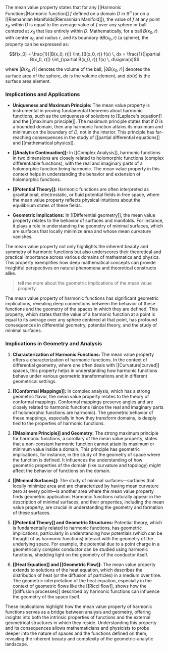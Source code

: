 The mean value property states that for any [[Harmonic Functions|Harmonic function]] $f$ defined on a domain $D$ in $\mathbb{R}^n$ (or on a [[Riemannian Manifolds|Riemannian Manifold]]), the value of $f$ at any point $x_0$ within $D$ is equal to the average value of $f$ over any sphere or ball centered at $x_0$ that lies entirely within $D$. Mathematically, for a ball $B(x_0, r)$ with center $x_0$ and radius $r$, and its boundary $\partial B(x_0, r)$ (a sphere), the property can be expressed as:

$$f(x_0) = \frac{1}{|B(x_0, r)|} \int_{B(x_0, r)} f(x) \, dx = \frac{1}{|\partial B(x_0, r)|} \int_{\partial B(x_0, r)} f(x) \, d\sigma(x)$$

where $|B(x_0, r)|$ denotes the volume of the ball, $|\partial B(x_0, r)|$ denotes the surface area of the sphere, $dx$ is the volume element, and $d\sigma(x)$ is the surface area element.

### Implications and Applications

- **Uniqueness and Maximum Principle:** The mean value property is instrumental in proving fundamental theorems about harmonic functions, such as the uniqueness of solutions to [[Laplace's equation]] and the [[maximum principle]]. The maximum principle states that if $D$ is a bounded domain, then any harmonic function attains its maximum and minimum on the boundary of $D$, not in the interior. This principle has far-reaching consequences in the study of [[partial differential equations]] and [[mathematical physics]].

- **[[Analytic Continuation]]:** In [[Complex Analysis]], harmonic functions in two dimensions are closely related to holomorphic functions (complex differentiable functions), with the real and imaginary parts of a holomorphic function being harmonic. The mean value property in this context helps in understanding the behavior and extension of holomorphic functions.

- **[[Potential Theory]]:** Harmonic functions are often interpreted as gravitational, electrostatic, or fluid potential fields in free space, where the mean value property reflects physical intuitions about the equilibrium states of these fields.

- **Geometric Implications:** In [[Differential geometry]], the mean value property relates to the behavior of surfaces and manifolds. For instance, it plays a role in understanding the geometry of minimal surfaces, which are surfaces that locally minimize area and whose mean curvature vanishes.

The mean value property not only highlights the inherent beauty and symmetry of harmonic functions but also underscores their theoretical and practical importance across various domains of mathematics and physics. This property exemplifies how deep mathematical concepts can provide insightful perspectives on natural phenomena and theoretical constructs alike.

>tell me more about the geometric implications of the mean value property

The mean value property of harmonic functions has significant geometric implications, revealing deep connections between the behavior of these functions and the geometry of the spaces in which they are defined. This property, which states that the value of a harmonic function at a point is equal to its average over any sphere centered at that point, has profound consequences in differential geometry, potential theory, and the study of minimal surfaces.

### Implications in Geometry and Analysis

1. **Characterization of Harmonic Functions:**
   The mean value property offers a characterization of harmonic functions. In the context of differential geometry, where one often deals with [[Curvature|curved]] spaces, this property helps in understanding how harmonic functions behave under various geometric transformations and in different geometrical settings.

2. **[[Conformal Mappings]]:**
   In complex analysis, which has a strong geometric flavor, the mean value property relates to the theory of conformal mappings. Conformal mappings preserve angles and are closely related to harmonic functions (since the real and imaginary parts of holomorphic functions are harmonic). The geometric behavior of these mappings, especially in how they transform domains, is deeply tied to the properties of harmonic functions.

3. **[[Maximum Principle]] and Geometry:**
   The strong maximum principle for harmonic functions, a corollary of the mean value property, states that a non-constant harmonic function cannot attain its maximum or minimum value inside a domain. This principle has geometric implications, for instance, in the study of the geometry of space where the function is defined. It influences the understanding of how geometric properties of the domain (like curvature and topology) might affect the behavior of functions on the domain.

4. **[[Minimal Surfaces]]:**
   The study of minimal surfaces—surfaces that locally minimize area and are characterized by having mean curvature zero at every point—is another area where the mean value property finds geometric application. Harmonic functions naturally appear in the description of minimal surfaces, and their properties, including the mean value property, are crucial in understanding the geometry and formation of these surfaces.

5. **[[Potential Theory]] and Geometric Structures:**
   Potential theory, which is fundamentally related to harmonic functions, has geometric implications, particularly in understanding how potentials (which can be thought of as harmonic functions) interact with the geometry of the underlying space. For example, the potential due to a point charge in a geometrically complex conductor can be studied using harmonic functions, shedding light on the geometry of the conductor itself.

6. **[[Heat Equation]] and [[Geometric Flow]]:**
   The mean value property extends to solutions of the heat equation, which describes the distribution of heat (or the diffusion of particles) in a medium over time. The geometric interpretation of the heat equation, especially in the context of geometric flows like the [[Ricci flow]], shows how the [[diffusion processes]] described by harmonic functions can influence the geometry of the space itself.

These implications highlight how the mean value property of harmonic functions serves as a bridge between analysis and geometry, offering insights into both the intrinsic properties of functions and the external geometrical structures in which they reside. Understanding this property and its consequences allows mathematicians and physicists to probe deeper into the nature of spaces and the functions defined on them, revealing the inherent beauty and complexity of the geometric-analytic landscape.
